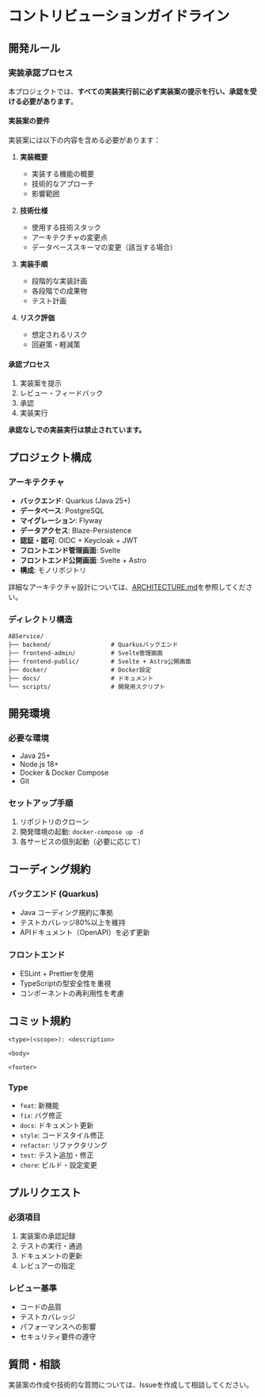 # コントリビューションガイドライン

## 開発ルール

### 実装承認プロセス

本プロジェクトでは、**すべての実装実行前に必ず実装案の提示を行い、承認を受ける必要があります**。

#### 実装案の要件

実装案には以下の内容を含める必要があります：

1. **実装概要**
   - 実装する機能の概要
   - 技術的なアプローチ
   - 影響範囲

2. **技術仕様**
   - 使用する技術スタック
   - アーキテクチャの変更点
   - データベーススキーマの変更（該当する場合）

3. **実装手順**
   - 段階的な実装計画
   - 各段階での成果物
   - テスト計画

4. **リスク評価**
   - 想定されるリスク
   - 回避策・軽減策

#### 承認プロセス

1. 実装案を提示
2. レビュー・フィードバック
3. 承認
4. 実装実行

**承認なしでの実装実行は禁止されています。**

## プロジェクト構成

### アーキテクチャ

- **バックエンド**: Quarkus (Java 25+)
- **データベース**: PostgreSQL
- **マイグレーション**: Flyway
- **データアクセス**: Blaze-Persistence
- **認証・認可**: OIDC + Keycloak + JWT
- **フロントエンド管理画面**: Svelte
- **フロントエンド公開画面**: Svelte + Astro
- **構成**: モノリポジトリ

詳細なアーキテクチャ設計については、[ARCHITECTURE.md](docs/ARCHITECTURE.md)を参照してください。

### ディレクトリ構造

```
ABService/
├── backend/                 # Quarkusバックエンド
├── frontend-admin/          # Svelte管理画面
├── frontend-public/         # Svelte + Astro公開画面
├── docker/                  # Docker設定
├── docs/                    # ドキュメント
└── scripts/                 # 開発用スクリプト
```

## 開発環境

### 必要な環境

- Java 25+
- Node.js 18+
- Docker & Docker Compose
- Git

### セットアップ手順

1. リポジトリのクローン
2. 開発環境の起動: `docker-compose up -d`
3. 各サービスの個別起動（必要に応じて）

## コーディング規約

### バックエンド (Quarkus)

- Java コーディング規約に準拠
- テストカバレッジ80%以上を維持
- APIドキュメント（OpenAPI）を必ず更新

### フロントエンド

- ESLint + Prettierを使用
- TypeScriptの型安全性を重視
- コンポーネントの再利用性を考慮

## コミット規約

```
<type>(<scope>): <description>

<body>

<footer>
```

### Type

- `feat`: 新機能
- `fix`: バグ修正
- `docs`: ドキュメント更新
- `style`: コードスタイル修正
- `refactor`: リファクタリング
- `test`: テスト追加・修正
- `chore`: ビルド・設定変更

## プルリクエスト

### 必須項目

1. 実装案の承認記録
2. テストの実行・通過
3. ドキュメントの更新
4. レビュアーの指定

### レビュー基準

- コードの品質
- テストカバレッジ
- パフォーマンスへの影響
- セキュリティ要件の遵守

## 質問・相談

実装案の作成や技術的な質問については、Issueを作成して相談してください。
